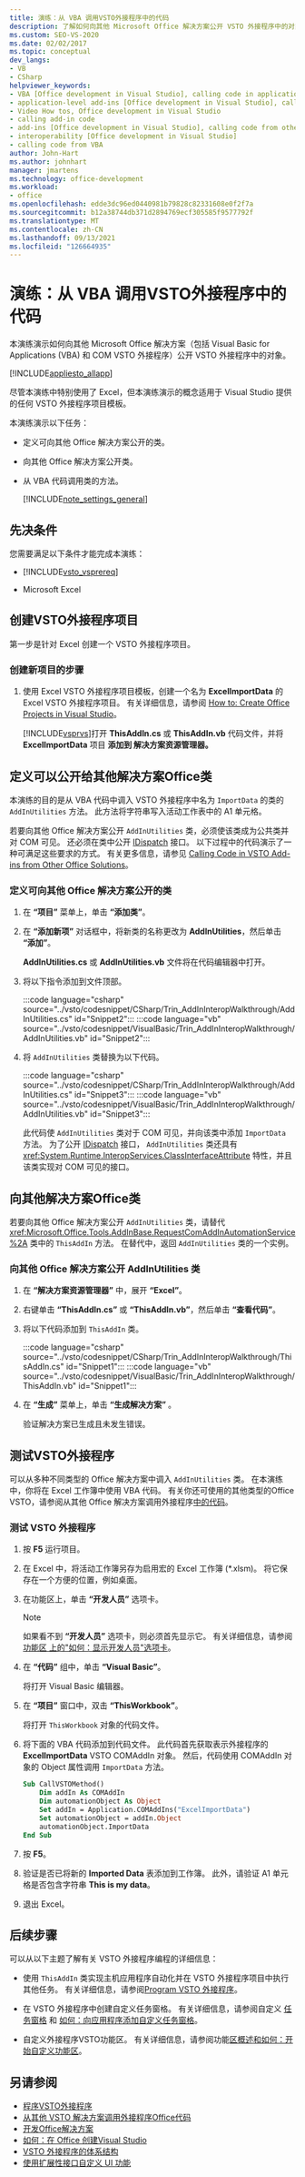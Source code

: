 ```yaml
---
title: 演练：从 VBA 调用VSTO外接程序中的代码
description: 了解如何向其他 Microsoft Office 解决方案公开 VSTO 外接程序中的对象，包括 Visual Basic for Applications (VBA) 和 COM VSTO 外接程序。
ms.custom: SEO-VS-2020
ms.date: 02/02/2017
ms.topic: conceptual
dev_langs:
- VB
- CSharp
helpviewer_keywords:
- VBA [Office development in Visual Studio], calling code in application-level add-ins
- application-level add-ins [Office development in Visual Studio], calling code from other solutions
- Video How tos, Office development in Visual Studio
- calling add-in code
- add-ins [Office development in Visual Studio], calling code from other solutions
- interoperability [Office development in Visual Studio]
- calling code from VBA
author: John-Hart
ms.author: johnhart
manager: jmartens
ms.technology: office-development
ms.workload:
- office
ms.openlocfilehash: edde3dc96ed0440981b79828c82331608e0f2f7a
ms.sourcegitcommit: b12a38744db371d2894769ecf305585f9577792f
ms.translationtype: MT
ms.contentlocale: zh-CN
ms.lasthandoff: 09/13/2021
ms.locfileid: "126664935"
---
```

# <a name="walkthrough-call-code-in-a-vsto-add-in-from-vba"></a>演练：从 VBA 调用VSTO外接程序中的代码
  本演练演示如何向其他 Microsoft Office 解决方案（包括 Visual Basic for Applications (VBA) 和 COM VSTO 外接程序）公开 VSTO 外接程序中的对象。

 [!INCLUDE[appliesto_allapp](../vsto/includes/appliesto-allapp-md.md)]

 尽管本演练中特别使用了 Excel，但本演练演示的概念适用于 Visual Studio 提供的任何 VSTO 外接程序项目模板。

 本演练演示以下任务：

- 定义可向其他 Office 解决方案公开的类。

- 向其他 Office 解决方案公开类。

- 从 VBA 代码调用类的方法。

  [!INCLUDE[note_settings_general](../sharepoint/includes/note-settings-general-md.md)]

## <a name="prerequisites"></a>先决条件
 您需要满足以下条件才能完成本演练：

- [!INCLUDE[vsto_vsprereq](../vsto/includes/vsto-vsprereq-md.md)]

- Microsoft Excel

## <a name="create-the-vsto-add-in-project"></a>创建VSTO外接程序项目
 第一步是针对 Excel 创建一个 VSTO 外接程序项目。

### <a name="to-create-a-new-project"></a>创建新项目的步骤

1. 使用 Excel VSTO 外接程序项目模板，创建一个名为 **ExcelImportData** 的 Excel VSTO 外接程序项目。 有关详细信息，请参阅 [How to: Create Office Projects in Visual Studio](../vsto/how-to-create-office-projects-in-visual-studio.md)。

     [!INCLUDE[vsprvs](../sharepoint/includes/vsprvs-md.md)]打开 **ThisAddIn.cs** 或 **ThisAddIn.vb** 代码文件，并将 **ExcelImportData** 项目 **添加到 解决方案资源管理器。**

## <a name="define-a-class-that-you-can-expose-to-other-office-solutions"></a>定义可以公开给其他解决方案Office类
 本演练的目的是从 VBA 代码中调入 VSTO 外接程序中名为 `ImportData` 的类的 `AddInUtilities` 方法。 此方法将字符串写入活动工作表中的 A1 单元格。

 若要向其他 Office 解决方案公开 `AddInUtilities` 类，必须使该类成为公共类并对 COM 可见。 还必须在类中公开 [IDispatch](/previous-versions/windows/desktop/api/oaidl/nn-oaidl-idispatch) 接口。 以下过程中的代码演示了一种可满足这些要求的方式。 有关更多信息，请参见 [Calling Code in VSTO Add-ins from Other Office Solutions](../vsto/calling-code-in-vsto-add-ins-from-other-office-solutions.md)。

### <a name="to-define-a-class-that-you-can-expose-to-other-office-solutions"></a>定义可向其他 Office 解决方案公开的类

1. 在 **“项目”** 菜单上，单击 **“添加类”**。

2. 在 **“添加新项”** 对话框中，将新类的名称更改为 **AddInUtilities**，然后单击 **“添加”**。

     **AddInUtilities.cs** 或 **AddInUtilities.vb** 文件将在代码编辑器中打开。

3. 将以下指令添加到文件顶部。

     :::code language="csharp" source="../vsto/codesnippet/CSharp/Trin_AddInInteropWalkthrough/AddInUtilities.cs" id="Snippet2":::
     :::code language="vb" source="../vsto/codesnippet/VisualBasic/Trin_AddInInteropWalkthrough/AddInUtilities.vb" id="Snippet2":::

4. 将 `AddInUtilities` 类替换为以下代码。

     :::code language="csharp" source="../vsto/codesnippet/CSharp/Trin_AddInInteropWalkthrough/AddInUtilities.cs" id="Snippet3":::
     :::code language="vb" source="../vsto/codesnippet/VisualBasic/Trin_AddInInteropWalkthrough/AddInUtilities.vb" id="Snippet3":::

     此代码使 `AddInUtilities` 类对于 COM 可见，并向该类中添加 `ImportData` 方法。 为了公开 [IDispatch](/previous-versions/windows/desktop/api/oaidl/nn-oaidl-idispatch) 接口， `AddInUtilities` 类还具有 <xref:System.Runtime.InteropServices.ClassInterfaceAttribute> 特性，并且该类实现对 COM 可见的接口。

## <a name="expose-the-class-to-other-office-solutions"></a>向其他解决方案Office类
 若要向其他 Office 解决方案公开 `AddInUtilities` 类，请替代 <xref:Microsoft.Office.Tools.AddInBase.RequestComAddInAutomationService%2A> 类中的 `ThisAddIn` 方法。 在替代中，返回 `AddInUtilities` 类的一个实例。

### <a name="to-expose-the-addinutilities-class-to-other-office-solutions"></a>向其他 Office 解决方案公开 AddInUtilities 类

1. 在 **“解决方案资源管理器”** 中，展开 **“Excel”**。

2. 右键单击 **“ThisAddIn.cs”** 或 **“ThisAddIn.vb”**，然后单击 **“查看代码”**。

3. 将以下代码添加到 `ThisAddIn` 类。

     :::code language="csharp" source="../vsto/codesnippet/CSharp/Trin_AddInInteropWalkthrough/ThisAddIn.cs" id="Snippet1":::
     :::code language="vb" source="../vsto/codesnippet/VisualBasic/Trin_AddInInteropWalkthrough/ThisAddIn.vb" id="Snippet1":::

4. 在 **“生成”** 菜单上，单击 **“生成解决方案”** 。

     验证解决方案已生成且未发生错误。

## <a name="test-the-vsto-add-in"></a>测试VSTO外接程序
 可以从多种不同类型的 Office 解决方案中调入 `AddInUtilities` 类。 在本演练中，你将在 Excel 工作簿中使用 VBA 代码。 有关你还可使用的其他类型的Office VSTO，请参阅从其他 Office 解决方案调用外接程序[中的代码](../vsto/calling-code-in-vsto-add-ins-from-other-office-solutions.md)。

### <a name="to-test-your-vsto-add-in"></a>测试 VSTO 外接程序

1. 按 **F5** 运行项目。

2. 在 Excel 中，将活动工作簿另存为启用宏的 Excel 工作簿 (*.xlsm)。 将它保存在一个方便的位置，例如桌面。

3. 在功能区上，单击 **“开发人员”** 选项卡。

    > [!NOTE]
    > 如果看不到 **“开发人员”** 选项卡，则必须首先显示它。 有关详细信息，请参阅 [功能区 上的"如何：显示开发人员"选项卡](../vsto/how-to-show-the-developer-tab-on-the-ribbon.md)。

4. 在 **“代码”** 组中，单击 **“Visual Basic”**。

     将打开 Visual Basic 编辑器。

5. 在 **“项目”** 窗口中，双击 **“ThisWorkbook”**。

     将打开 `ThisWorkbook` 对象的代码文件。

6. 将下面的 VBA 代码添加到代码文件。 此代码首先获取表示外接程序的 **ExcelImportData** VSTO COMAddIn 对象。 然后，代码使用 COMAddIn 对象的 Object 属性调用 `ImportData` 方法。

    ```vb
    Sub CallVSTOMethod()
        Dim addIn As COMAddIn
        Dim automationObject As Object
        Set addIn = Application.COMAddIns("ExcelImportData")
        Set automationObject = addIn.Object
        automationObject.ImportData
    End Sub
    ```

7. 按 **F5**。

8. 验证是否已将新的 **Imported Data** 表添加到工作簿。 此外，请验证 A1 单元格是否包含字符串 **This is my data**。

9. 退出 Excel。

## <a name="next-steps"></a>后续步骤
 可以从以下主题了解有关 VSTO 外接程序编程的详细信息：

- 使用 `ThisAddIn` 类实现主机应用程序自动化并在 VSTO 外接程序项目中执行其他任务。 有关详细信息，请参阅[Program VSTO 外接程序](../vsto/programming-vsto-add-ins.md)。

- 在 VSTO 外接程序中创建自定义任务窗格。 有关详细信息，请参阅自定义 [任务窗格](../vsto/custom-task-panes.md) 和 [如何：向应用程序添加自定义任务窗格](../vsto/how-to-add-a-custom-task-pane-to-an-application.md)。

- 自定义外接程序VSTO功能区。 有关详细信息，请参阅功能[区概述](../vsto/ribbon-overview.md)[和如何：开始自定义功能区](../vsto/how-to-get-started-customizing-the-ribbon.md)。

## <a name="see-also"></a>另请参阅
- [程序VSTO外接程序](../vsto/programming-vsto-add-ins.md)
- [从其他 VSTO 解决方案调用外接程序Office代码](../vsto/calling-code-in-vsto-add-ins-from-other-office-solutions.md)
- [开发Office解决方案](../vsto/developing-office-solutions.md)
- [如何：在 Office 创建Visual Studio](../vsto/how-to-create-office-projects-in-visual-studio.md)
- [VSTO 外接程序的体系结构](../vsto/architecture-of-vsto-add-ins.md)
- [使用扩展性接口自定义 UI 功能](../vsto/customizing-ui-features-by-using-extensibility-interfaces.md)
